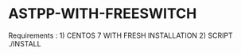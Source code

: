 # ASTPP-WITH-FREESWITCH
Requirements :
              1) CENTOS 7 WITH FRESH INSTALLATION
              2) SCRIPT ./INSTALL
